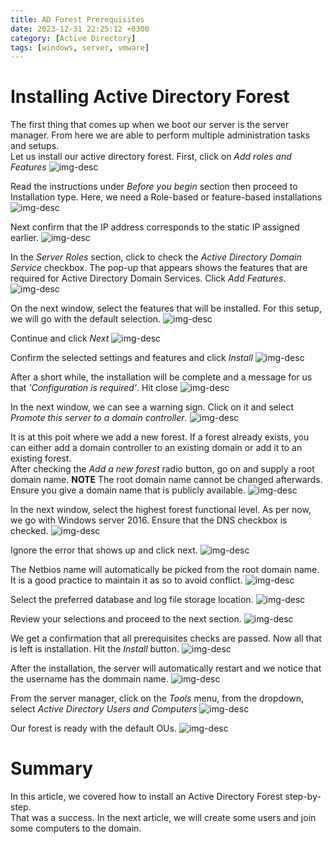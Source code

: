 ```yaml
---
title: AD Forest Prerequisites
date: 2023-12-31 22:25:12 +0300
category: [Active Directory]
tags: [windows, server, vmware]
--- 
```

# Installing Active Directory Forest
The first thing that comes up when we boot our server is the server manager. From here we are able to perform multiple administration tasks and setups.  
Let us install our active directory forest. First, click on _Add roles and Features_
![img-desc](/assets/img/server/ad1.png)

Read the instructions under _Before you begin_ section then proceed to Installation type. Here, we need a Role-based or feature-based installations
![img-desc](/assets/img/server/ad2.png)

Next confirm that the IP address corresponds to the static IP assigned earlier.
![img-desc](/assets/img/server/ad3.png)

In the _Server Roles_ section, click to check the _Active Directory Domain Service_ checkbox. The pop-up that appears shows the features that are required for Active Directory Domain Services. Click _Add Features_.
![img-desc](/assets/img/server/ad4.png)

On the next window, select the features that will be installed. For this setup, we will go with the default selection.
![img-desc](/assets/img/server/ad5.png)

Continue and click _Next_
![img-desc](/assets/img/server/ad6.png)

Confirm the selected settings and features and click _Install_
![img-desc](/assets/img/server/ad7.png)

After a short while, the installation will be complete and a message for us that _'Configuration is required'_. Hit close
![img-desc](/assets/img/server/ad8.png)

In the next window, we can see a warning sign. Click on it and select _Promote this server to a domain controller_.
![img-desc](/assets/img/server/ad9.png)

It is at this poit where we add a new forest. If a forest already exists, you can either add a domain controller to an existing domain or add it to an existing forest.  
After checking the _Add a new forest_ radio button, go on and supply a root domain name. **NOTE** The root domain name cannot be changed afterwards. Ensure you give a domain name that is publicly available.
![img-desc](/assets/img/server/ad10.png)

In the next window, select the highest forest functional level. As per now, we go with Windows server 2016. Ensure that the DNS checkbox is checked. 
![img-desc](/assets/img/server/ad11.png)

Ignore the error that shows up and click next.
![img-desc](/assets/img/server/ad12.png)

The Netbios name will automatically be picked from the root domain name. It is a good practice to maintain it as so to avoid conflict.
![img-desc](/assets/img/server/ad13.png)

Select the preferred database and log file storage location.
![img-desc](/assets/img/server/ad14.png)

Review your selections and proceed to the next section.
![img-desc](/assets/img/server/ad15.png)

We get a confirmation that all prerequisites checks are passed. Now all that is left is installation. Hit the _Install_ button.
![img-desc](/assets/img/server/ad16.png)

After the installation, the server will automatically restart and we notice that the username has the dommain name.
![img-desc](/assets/img/server/ad17.png)

From the server manager, click on the _Tools_ menu, from the dropdown, select _Active Directory Users and Computers_
![img-desc](/assets/img/server/ad18.png)

Our forest is ready with the default OUs.
![img-desc](/assets/img/server/ad19.png)

# Summary
In this article, we covered how to install an Active Directory Forest step-by-step.  
That was a success. In the next article, we will create some users and join some computers to the domain.